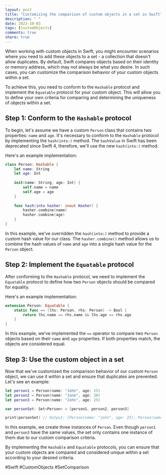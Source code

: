 ```yaml
---
layout: post
title: "Customizing the comparison of custom objects in a set in Swift"
description: " "
date: 2023-10-03
tags: [CustomObjects]
comments: true
share: true
---
```


When working with custom objects in Swift, you might encounter scenarios where you need to add these objects to a set - a collection that doesn't allow duplicates. By default, Swift compares objects based on their identity or memory address, which may not always be what you desire. In such cases, you can customize the comparison behavior of your custom objects within a set. 

To achieve this, you need to conform to the `Hashable` protocol and implement the `Equatable` protocol for your custom object. This will allow you to define your own criteria for comparing and determining the uniqueness of objects within a set.

## Step 1: Conform to the `Hashable` protocol

To begin, let's assume we have a custom `Person` class that contains two properties: `name` and `age`. It's necessary to conform to the `Hashable` protocol by implementing the `hash(into:)` method. The `hashValue` in Swift has been deprecated since Swift 4, therefore, we'll use the new `hash(into:)` method.

Here's an example implementation:

```swift
class Person: Hashable {
    let name: String
    let age: Int
    
    init(name: String, age: Int) {
        self.name = name
        self.age = age
    }
    
    func hash(into hasher: inout Hasher) {
        hasher.combine(name)
        hasher.combine(age)
    }
}
```

In this example, we've overridden the `hash(into:)` method to provide a custom hash value for our class. The `hasher.combine()` method allows us to combine the hash values of `name` and `age` into a single hash value for the `Person` object.

## Step 2: Implement the `Equatable` protocol

After conforming to the `Hashable` protocol, we need to implement the `Equatable` protocol to define how two `Person` objects should be compared for equality. 

Here's an example implementation:

```swift
extension Person: Equatable {
    static func == (lhs: Person, rhs: Person) -> Bool {
        return lhs.name == rhs.name && lhs.age == rhs.age
    }
}
```

In this example, we've implemented the `==` operator to compare two `Person` objects based on their `name` and `age` properties. If both properties match, the objects are considered equal.

## Step 3: Use the custom object in a set

Now that we've customized the comparison behavior of our custom `Person` object, we can use it within a set and ensure that duplicates are prevented. Let's see an example:

```swift
let person1 = Person(name: "John", age: 25)
let person2 = Person(name: "Jane", age: 30)
let person3 = Person(name: "John", age: 25)

var personSet: Set<Person> = [person1, person2, person3]

print(personSet) // Output: [Person(name: "John", age: 25), Person(name: "Jane", age: 30)]
```

In this example, we create three instances of `Person`. Even though `person1` and `person3` have the same values, the set only contains one instance of them due to our custom comparison criteria.

By implementing the `Hashable` and `Equatable` protocols, you can ensure that your custom objects are compared and considered unique within a set according to your desired criteria.

#Swift #CustomObjects #SetComparison